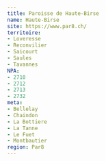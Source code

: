 ```yaml
---
title: Paroisse de Haute-Birse
name: Haute-Birse
site: https://www.par8.ch/
territoire:
- Loveresse
- Reconvilier
- Saicourt
- Saules
- Tavannes
NPA:
- 2710
- 2712
- 2713
- 2732
meta:
- Bellelay
- Chaindon 
- La Bottiere
- La Tanne
- Le Fuet
- Montbautier
region: Par8
---
```


